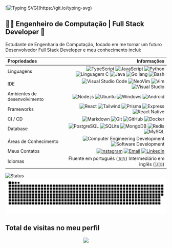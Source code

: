 [![Typing SVG](https://readme-typing-svg.herokuapp.com?color=%2336BCF7&center=true&vCenter=true&width=600&lines=Hi+👋,+I+am+Victor+Cerqueira;+Welcome+to+My+Profile!;Over+5+years+of+programming+experience!;+Oi+👋,+Eu+sou+Victor+Cerqueira;+Bem-vindo+ao+meu+perfil!;+Estou+na+area+à+5+anos;)](https://git.io/typing-svg)

## 👨‍💻 Engenheiro de Computação | Full Stack Developer 🚀

<p>Estudante de Engenharia de Computação, focado em me tornar um futuro Desenvolvedor Full Stack Developer e meu conhecimento inclui:</p>

Propriedades | Informações
:-- | --:
Linguagens | ![TypeScript](https://img.shields.io/badge/TypeScript-007ACC?style=for-the-badge&logo=typescript&logoColor=white) ![JavaScript](https://img.shields.io/badge/JavaScript-F7DF1A?style=for-the-badge&logo=javascript&logoColor=white) ![Python](https://img.shields.io/badge/Python-3776AB?style=for-the-badge&logo=python&logoColor=white) ![Linguagem C](https://img.shields.io/badge/C-00599C?style=for-the-badge&logo=c&logoColor=white) ![Java](https://img.shields.io/badge/Java-ED8B00?style=for-the-badge&logo=openjdk&logoColor=white) ![Go lang](https://img.shields.io/badge/Go-00ADD8?style=for-the-badge&logo=go&logoColor=white) ![Bash](https://img.shields.io/badge/GNU%20Bash-4EAA25?style=for-the-badge&logo=GNU%20Bash&logoColor=white)
IDE | ![Visual Studio Code](https://img.shields.io/badge/Visual_Studio_Code-0078D4?style=for-the-badge&logo=visual%20studio%20code&logoColor=white) ![NeoVim](https://img.shields.io/badge/NeoVim-%2357A143.svg?&style=for-the-badge&logo=neovim&logoColor=white) ![Vim](https://img.shields.io/badge/VIM-%2311AB00.svg?&style=for-the-badge&logo=vim&logoColor=white) ![Visual Studio](https://img.shields.io/badge/Visual_Studio-5C2D91?style=for-the-badge&logo=visual%20studio&logoColor=white)
Ambientes de desenvolvimento | ![Node.js](https://img.shields.io/badge/Node.js-43853D?style=for-the-badge&logo=node.js&logoColor=white) ![Ubuntu](https://img.shields.io/badge/Ubuntu-E95420?style=for-the-badge&logo=ubuntu&logoColor=white) ![Windows](https://img.shields.io/badge/Windows-0078D6?style=for-the-badge&logo=windows&logoColor=white) ![Android](https://img.shields.io/badge/Android-3DDC84?style=for-the-badge&logo=android&logoColor=white)
Frameworks | ![React](https://img.shields.io/badge/React-20232A?style=for-the-badge&logo=react&logoColor=61DAFB) ![Tailwind](https://img.shields.io/badge/Tailwind_CSS-38B2AC?style=for-the-badge&logo=tailwind-css&logoColor=white) ![Prisma](https://img.shields.io/badge/Prisma-3982CE?style=for-the-badge&logo=Prisma&logoColor=white) ![Express](https://img.shields.io/badge/Express.js-404D59?style=for-the-badge) ![React Native](https://img.shields.io/badge/React_Native-20232A?style=for-the-badge&logo=react&logoColor=61DAFB)
CI / CD | ![Markdown](https://img.shields.io/badge/Markdown-000000?style=for-the-badge&logo=markdown&logoColor=white) ![Git](https://img.shields.io/badge/GIT-E44C30?style=for-the-badge&logo=git&logoColor=white) ![GitHub](https://img.shields.io/badge/GitHub-100000?style=for-the-badge&logo=github&logoColor=white) ![Docker](https://img.shields.io/badge/-Docker-2496ED?style=for-the-badge&logo=docker&logoColor=white)
Database | ![PostgreSQL](https://img.shields.io/badge/PostgreSQL-316192?style=for-the-badge&logo=postgresql&logoColor=white) ![SQLite](https://img.shields.io/badge/SQLite-07405E?style=for-the-badge&logo=sqlite&logoColor=white) ![MongoDB](https://img.shields.io/badge/MongoDB-4EA94B?style=for-the-badge&logo=mongodb&logoColor=white) ![Redis](https://img.shields.io/badge/redis-%23DD0031.svg?&style=for-the-badge&logo=redis&logoColor=white) ![MySQL](https://img.shields.io/badge/MySQL-005C84?style=for-the-badge&logo=mysql&logoColor=white)
Áreas de Conhecimento | ![Computer Engineering Development](https://img.shields.io/badge/-Computer%20Engineering-4C8CBF?style=for-the-badge&logoColor=white) ![Software Development](https://img.shields.io/badge/-Software%20Development-FF6600?style=for-the-badge&logoColor=white) 
Meus Contatos | [![Instagram](https://img.shields.io/badge/-Instagram-%23E4405F?style=for-the-badge&logo=instagram&logoColor=white)](https://instagram.com/valcerq) [![Email](https://img.shields.io/badge/-Gmail-%23333?style=for-the-badge&logo=gmail&logoColor=white)](mailto:victor.legat.cerqueira@gmail.com) [![LinkedIn](https://img.shields.io/badge/-LinkedIn-%230077B5?style=for-the-badge&logo=linkedin&logoColor=white)](https://www.linkedin.com/in/victor-a-l-cerqueira/)
Idiomas | Fluente em português (🇧🇷) Intermediário em inglês (🇺🇸)

![Status ](https://github-readme-stats.vercel.app/api?username=brenaki&theme=blue-green)  
![Snake animation](https://github.com/brenaki/brenaki/blob/output/github-contribution-grid-snake.svg)
 
  ## Total de visitas no meu perfil<br>
 <p align="center"> 
   <img alingn="center" src="https://profile-counter.glitch.me/brenaki/count.svg"/>
 </p>
